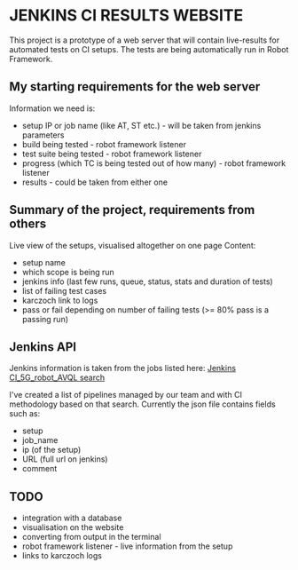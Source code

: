 # JENKINS CI RESULTS WEBSITE

This project is a prototype of a web server that will contain live-results for automated tests on CI setups.
The tests are being automatically run in Robot Framework.

## My starting requirements for the web server

Information we need is:

- setup IP or job name (like AT, ST etc.) - will be taken from jenkins parameters
- build being tested - robot framework listener
- test suite being tested - robot framework listener
- progress (which TC is being tested out of how many) - robot framework listener
- results - could be taken from either one 

## Summary of the project, requirements from others

Live view of the setups, visualised altogether on one page
Content:
- setup name
- which scope is being run
- jenkins info (last few runs, queue, status, stats and duration of tests)
- list of failing test cases
- karczoch link to logs
- pass or fail depending on number of failing tests (>= 80% pass is a passing run)

## Jenkins API

Jenkins information is taken from the jobs listed here:
[Jenkins CI_5G_robot_AVQL search](http://janusz.emea.nsn-net.net:8080/search/?q=CI_5G_robot_AVQL_&Jenkins-Crumb=2f226643baba61453f6c7e39cc93d6e2e4bd376e90ab2944b3f04fdc6daa0942)

I've created a list of pipelines managed by our team and with CI methodology based on that search.
Currently the json file contains fields such as:

- setup
- job_name
- ip (of the setup)
- URL (full url on jenkins)
- comment

## TODO

- integration with a database
- visualisation on the website
- converting from output in the terminal
- robot framework listener - live information from the setup
- links to karczoch logs